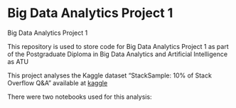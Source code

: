 # Big Data Analytics Project 1 
Big Data Analytics Project 1 

This repository is used to store code for Big Data Analytics Project 1 as part of the Postgraduate Diploma in Big Data Analytics and Artificial Intelligence as ATU

This project analyses the Kaggle dataset  “StackSample: 10% of Stack Overflow Q&A” available at [kaggle](https://www.kaggle.com/datasets/stackoverflow/stacksample?select=Questions.csv)

There were two notebooks used for this analysis:
